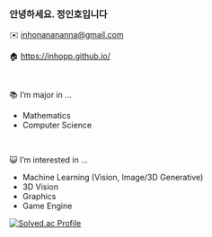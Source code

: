 ### 안녕하세요. 정인호입니다

✉️ inhonanananna@gmail.com

🏠 https://inhopp.github.io/

<br>

📚 I’m major in ...
  - Mathematics
  - Computer Science

<br>

😺 I’m interested in ...
  - Machine Learning (Vision, Image/3D Generative)
  - 3D Vision
  - Graphics
  - Game Engine

[![Solved.ac Profile](http://mazassumnida.wtf/api/v2/generate_badge?boj=inhozzzz)](https://solved.ac/inhozzzz/)


<!--
**inhopp/inhopp** is a ✨ _special_ ✨ repository because its `README.md` (this file) appears on your GitHub profile.

Here are some ideas to get you started:

- 🔭 I’m currently working on ...
- 🌱 I’m currently learning ...
- 👯 I’m looking to collaborate on ...
- 🤔 I’m looking for help with ...
- 💬 Ask me about ...
- 📫 How to reach me: ...
- 😄 Pronouns: ...
- ⚡ Fun fact: ...
-->
